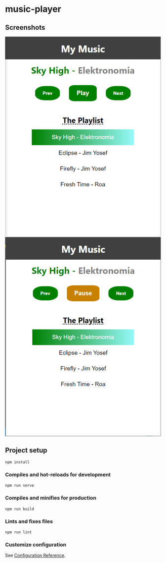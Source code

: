 # music-player

## Screenshots
![music_app](https://GitHub.com/nemzyxt/music-app/blob/main/screenshots/music_app.png?raw=true)
![music_app](https://GitHub.com/nemzyxt/music-app/blob/main/screenshots/playing.png?raw=true)


## Project setup
```
npm install
```

### Compiles and hot-reloads for development
```
npm run serve
```

### Compiles and minifies for production
```
npm run build
```

### Lints and fixes files
```
npm run lint
```

### Customize configuration
See [Configuration Reference](https://cli.vuejs.org/config/).

